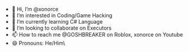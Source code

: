 - 👋 Hi, I’m @xonorce
- 👀 I’m interested in Coding/Game Hacking
- 🌱 I’m currently learning C# Language
- 💞️ I’m looking to collaborate on Executors
- 📫 How to reach me @GOSHBREAKER on Roblox, xonorce on Youtube
- 😄 Pronouns: He/Him\
